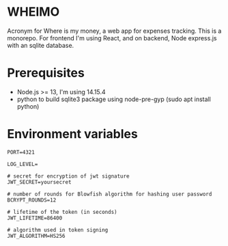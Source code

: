 # WHEIMO
Acronym for Where is my money, a web app for expenses tracking.
This is a monorepo. For frontend I'm using React, and on backend, Node express.js with an sqlite database.

# Prerequisites
- Node.js >= 13, I'm using 14.15.4
- python to build sqlite3 package using node-pre-gyp (sudo apt install python)
# Environment variables

```
PORT=4321

LOG_LEVEL=

# secret for encryption of jwt signature
JWT_SECRET=yoursecret

# number of rounds for Blowfish algorithm for hashing user password
BCRYPT_ROUNDS=12

# lifetime of the token (in seconds)
JWT_LIFETIME=86400

# algorithm used in token signing
JWT_ALGORITHM=HS256
```